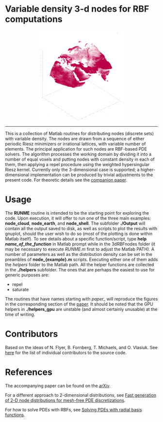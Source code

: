 # Variable density 3-d nodes for RBF computations
<p align="center">
<img src="https://raw.githubusercontent.com/OVlasiuk/3dRBFnodes/master/nodes.png" width="300">
</p>

---
This is a collection of Matlab routines for distributing nodes (discrete sets) with variable density. The nodes are drawn from a sequence of either periodic Riesz minimizers or irrational lattices, with variable number of elements. The principal application for such nodes are RBF-based PDE solvers. The algorithm processes the working domain by dividing it into a number of equal voxels and putting nodes with constant density in each of them, then applying a repel procedure using the weighted hypersingular Riesz kernel. Currently only the 3-dimensional case is supported; a higher-dimensional implementation can be produced by trivial adjustments to the present code. For theoretic details see the [companion paper][1].

# Usage

The **RUNME** routine is intended to be the starting point for exploring the code. Upon execution, it will offer to run one of the three main examples: **node_cloud**, **node_earth**, and **node_shell**. The subfolder **./Output** will contain all the output saved to disk, as well as scripts to plot the results with gnuplot, should the user wish to do so (most of the plotting is done within Matlab itself). 
To see details about a specific function/script, type **help _name_of_the_function_** in Matlab prompt while in the 3dRBFnodes folder (it may be necessary to execute *RUNME.m* first to adjust the Matlab PATH).
A number of parameters as well as the distribution density can be set in the preambles of **node_{example}.m** scripts. Executing either one of them adds the *helpers* folder to the Matlab path.
All the helper functions are collected in the **./helpers** subfolder. The ones that are perhaps the easiest to use for generic purposes are:
- repel
- saturate

The routines that have names starting with *paper_* will reproduce the figures in the corresponding section of the [paper][1]. It should be noted that the GPU helpers in **./helpers_gpu** are unstable (and almost certainly unusable) at the time of writing.

# Contributors

Based on the ideas of N. Flyer, B. Fornberg, T. Michaels, and O. Vlasiuk.
See [here](https://github.com/OVlasiuk/3dRBFnodes/graphs/contributors) for the list of individual contributors to the source code.   

# References

The accompanying paper can be found on the [arXiv][1].

For a different approach to 2-dimensional distributions, see [Fast generation of 2-D node distributions for mesh-free PDE discretizations][2].

For how to solve PDEs with RBFs, see [Solving PDEs with radial basis functions][3].

[1]: https://arxiv.org/abs/1710.05011
[2]: https://doi.org/10.1016/j.camwa.2015.01.009
[3]: https://doi.org/10.1017/S0962492914000130

